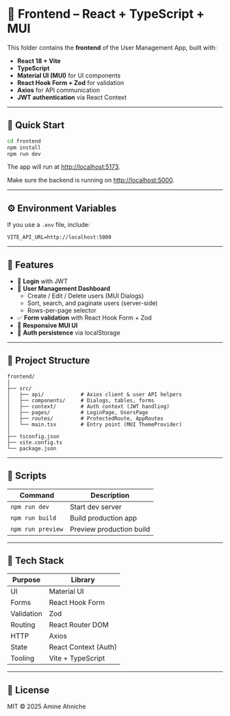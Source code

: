 # 🎨 Frontend – React + TypeScript + MUI

This folder contains the **frontend** of the User Management App, built with:

- **React 18 + Vite**
- **TypeScript**
- **Material UI (MUI)** for UI components
- **React Hook Form + Zod** for validation
- **Axios** for API communication
- **JWT authentication** via React Context

---

## 🚀 Quick Start

```bash
cd frontend
npm install
npm run dev
```

The app will run at [http://localhost:5173](http://localhost:5173).

Make sure the backend is running on [http://localhost:5000](http://localhost:5000).

---

## ⚙️ Environment Variables

If you use a `.env` file, include:

```
VITE_API_URL=http://localhost:5000
```

---

## 🧩 Features

- 🔐 **Login** with JWT
- 👥 **User Management Dashboard**
  - Create / Edit / Delete users (MUI Dialogs)
  - Sort, search, and paginate users (server-side)
  - Rows-per-page selector
- ✅ **Form validation** with React Hook Form + Zod
- 🎨 **Responsive MUI UI**
- 🔁 **Auth persistence** via localStorage

---

## 🧱 Project Structure

```
frontend/
│
├── src/
│   ├── api/            # Axios client & user API helpers
│   ├── components/     # Dialogs, tables, forms
│   ├── context/        # Auth context (JWT handling)
│   ├── pages/          # LoginPage, UsersPage
│   ├── routes/         # ProtectedRoute, AppRoutes
│   └── main.tsx        # Entry point (MUI ThemeProvider)
│
├── tsconfig.json
├── vite.config.ts
└── package.json
```

---

## 🧠 Scripts

| Command           | Description              |
| ----------------- | ------------------------ |
| `npm run dev`     | Start dev server         |
| `npm run build`   | Build production app     |
| `npm run preview` | Preview production build |

---

## 🧰 Tech Stack

| Purpose    | Library              |
| ---------- | -------------------- |
| UI         | Material UI          |
| Forms      | React Hook Form      |
| Validation | Zod                  |
| Routing    | React Router DOM     |
| HTTP       | Axios                |
| State      | React Context (Auth) |
| Tooling    | Vite + TypeScript    |

---

## 📄 License

MIT © 2025 Amine Ahniche
